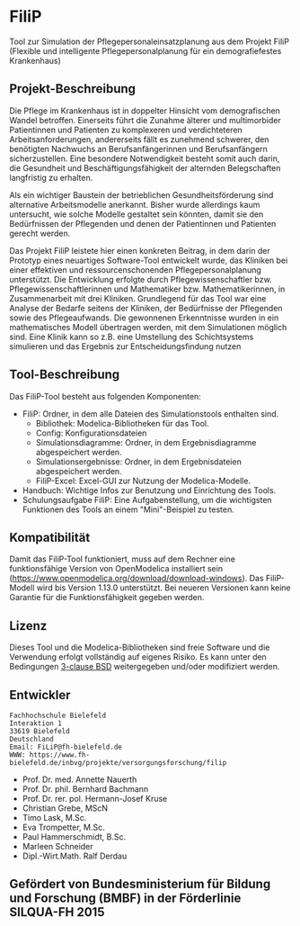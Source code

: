 # FiliP
Tool zur Simulation der Pflegepersonaleinsatzplanung aus dem Projekt FiliP (Flexible und intelligente Pflegepersonalplanung für ein demografiefestes Krankenhaus)

## Projekt-Beschreibung
Die Pflege im Krankenhaus ist in doppelter Hinsicht vom demografischen Wandel betroffen. Einerseits führt die Zunahme älterer und multimorbider Patientinnen und Patienten zu komplexeren und verdichteteren Arbeitsanforderungen, andererseits fällt es zunehmend schwerer, den benötigten Nachwuchs an Berufsanfängerinnen und Berufsanfängern sicherzustellen. Eine besondere Notwendigkeit besteht somit auch darin, die Gesundheit und Beschäftigungsfähigkeit der alternden Belegschaften langfristig zu erhalten.

Als ein wichtiger Baustein der betrieblichen Gesundheitsförderung sind alternative Arbeitsmodelle anerkannt. Bisher wurde allerdings kaum untersucht, wie solche Modelle gestaltet sein könnten, damit sie den Bedürfnissen der Pflegenden und denen der Patientinnen und Patienten gerecht werden.

Das Projekt FiliP leistete hier einen konkreten Beitrag, in dem darin der Prototyp eines neuartiges Software-Tool entwickelt wurde, das Kliniken bei einer effektiven und ressourcenschonenden Pflegepersonalplanung unterstützt. Die Entwicklung erfolgte durch Pflegewissenschaftler bzw. Pflegewissenschaftlerinnen und Mathematiker bzw. Mathematikerinnen, in Zusammenarbeit mit drei Kliniken. Grundlegend für das Tool war eine Analyse der Bedarfe seitens der Kliniken, der Bedürfnisse der Pflegenden sowie des Pflegeaufwands. Die gewonnenen Erkenntnisse wurden in ein mathematisches Modell übertragen werden, mit dem Simulationen möglich sind. Eine Klinik kann so z.B. eine Umstellung des Schichtsystems simulieren und das Ergebnis zur Entscheidungsfindung nutzen



## Tool-Beschreibung
Das FiliP-Tool besteht aus folgenden Komponenten:

 * FiliP: Ordner, in dem alle Dateien des Simulationstools enthalten sind.
   * Bibliothek: Modelica-Bibliotheken für das Tool.
   * Config: Konfigurationsdateien
   * Simulationsdiagramme: Ordner, in dem Ergebnisdiagramme abgespeichert werden.
   * Simulationsergebnisse: Ordner, in dem Ergebnisdateien abgespeichert werden.
   * FiliP-Excel: Excel-GUI zur Nutzung der Modelica-Modelle.
 * Handbuch: Wichtige Infos zur Benutzung und Einrichtung des Tools.
 * Schulungsaufgabe FiliP: Eine Aufgabenstellung, um die wichtigsten Funktionen des Tools an einem "Mini"-Beispiel zu testen.



## Kompatibilität
Damit das FiliP-Tool funktioniert, muss auf dem Rechner eine funktionsfähige Version von OpenModelica installiert sein (https://www.openmodelica.org/download/download-windows). Das FiliP-Modell wird bis Version 1.13.0 unterstützt. Bei neueren Versionen kann keine Garantie für die Funktionsfähigkeit gegeben werden.

## Lizenz
Dieses Tool und die Modelica-Bibliotheken sind freie Software und die Verwendung erfolgt vollständig auf eigenes Risiko.
Es kann unter den Bedingungen [3-clause BSD](https://www.modelica.org/licenses/modelica-3-clause-bsd) weitergegeben und/oder modifiziert werden.


## Entwickler
    Fachhochschule Bielefeld
    Interaktion 1
    33619 Bielefeld
    Deutschland
	Email: FiLiP@fh-bielefeld.de
	WWW: https://www.fh-bielefeld.de/inbvg/projekte/versorgungsforschung/filip
	
* Prof. Dr. med. Annette Nauerth
* Prof. Dr. phil. Bernhard Bachmann
* Prof. Dr. rer. pol. Hermann-Josef Kruse
* Christian Grebe, MScN
* Timo Lask, M.Sc.
* Eva Trompetter, M.Sc.
* Paul Hammerschmidt, B.Sc.
* Marleen Schneider
* Dipl.-Wirt.Math. Ralf Derdau

## Gefördert von Bundesministerium für Bildung und Forschung (BMBF) in der Förderlinie SILQUA-FH 2015
